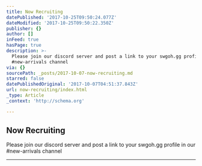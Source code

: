 ```yaml
---
title: Now Recruiting
datePublished: '2017-10-25T09:50:24.077Z'
dateModified: '2017-10-25T09:50:22.350Z'
publisher: {}
author: []
inFeed: true
hasPage: true
description: >-
  Please join our discord server and post a link to your swgoh.gg profile in our
  #new-arrivals channel
via: {}
sourcePath: _posts/2017-10-07-now-recruiting.md
starred: false
datePublishedOriginal: '2017-10-07T04:51:37.843Z'
url: now-recruiting/index.html
_type: Article
_context: 'http://schema.org'

---
```

<article style=""><h1>Now Recruiting</h1><p>Please join our discord server and post a link to your swgoh.gg profile in our #new-arrivals channel</p></article>

---